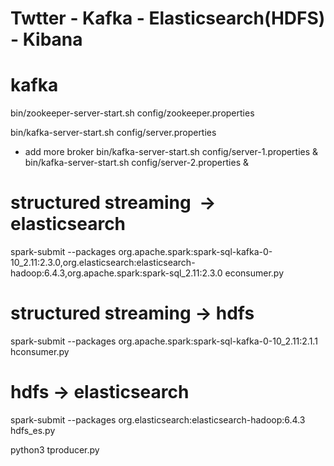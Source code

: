 # Twtter - Kafka - Elasticsearch(HDFS) - Kibana

# kafka

bin/zookeeper-server-start.sh config/zookeeper.properties

bin/kafka-server-start.sh config/server.properties

+ add more broker
bin/kafka-server-start.sh config/server-1.properties &
bin/kafka-server-start.sh config/server-2.properties &


# structured streaming  ->  elasticsearch
spark-submit --packages org.apache.spark:spark-sql-kafka-0-10_2.11:2.3.0,org.elasticsearch:elasticsearch-hadoop:6.4.3,org.apache.spark:spark-sql_2.11:2.3.0 econsumer.py

# structured streaming -> hdfs
spark-submit --packages org.apache.spark:spark-sql-kafka-0-10_2.11:2.1.1 hconsumer.py

# hdfs -> elasticsearch 
spark-submit --packages org.elasticsearch:elasticsearch-hadoop:6.4.3 hdfs_es.py



python3 tproducer.py <filename>
